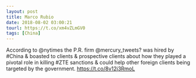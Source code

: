 ```yaml
---
layout: post
title: Marco Rubio
date: 2018-08-02 03:00:21
tourl: https://t.co/xm4vZLmGV0
tags: [China]
---
```

According to @nytimes the P.R. firm @mercury_tweets? was hired by #China &amp; boasted to clients &amp; prospective clients about how they played a pivotal role in killing #ZTE sanctions &amp; could help other foreign clients being targeted by the government.  https://t.co/8v12j3RmoL